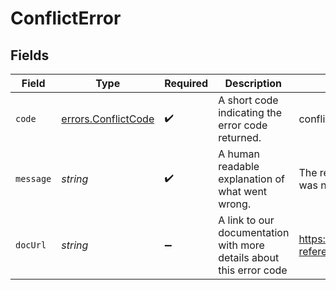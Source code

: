 # ConflictError


## Fields

| Field                                                               | Type                                                                | Required                                                            | Description                                                         | Example                                                             |
| ------------------------------------------------------------------- | ------------------------------------------------------------------- | ------------------------------------------------------------------- | ------------------------------------------------------------------- | ------------------------------------------------------------------- |
| `code`                                                              | [errors.ConflictCode](../../models/errors/conflictcode.md)          | :heavy_check_mark:                                                  | A short code indicating the error code returned.                    | conflict                                                            |
| `message`                                                           | *string*                                                            | :heavy_check_mark:                                                  | A human readable explanation of what went wrong.                    | The requested resource was not found.                               |
| `docUrl`                                                            | *string*                                                            | :heavy_minus_sign:                                                  | A link to our documentation with more details about this error code | https://dub.co/docs/api-reference/errors#conflict                   |